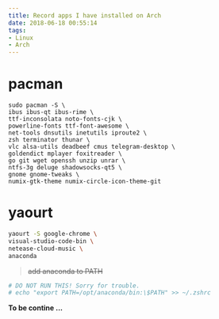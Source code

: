 ```yaml
---
title: Record apps I have installed on Arch
date: 2018-06-18 00:55:14
tags:
- Linux
- Arch
---
```


# pacman

```shell
sudo pacman -S \
ibus ibus-qt ibus-rime \
ttf-inconsolata noto-fonts-cjk \
powerline-fonts ttf-font-awesome \
net-tools dnsutils inetutils iproute2 \
zsh terminator thunar \
vlc alsa-utils deadbeef cmus telegram-desktop \
goldendict mplayer foxitreader \
go git wget openssh unzip unrar \
ntfs-3g deluge shadowsocks-qt5 \
gnome gnome-tweaks \
numix-gtk-theme numix-circle-icon-theme-git
```

<!--more-->

# yaourt

```sh
yaourt -S google-chrome \
visual-studio-code-bin \
netease-cloud-music \
anaconda
```

> ~~add anaconda to PATH~~

```sh
# DO NOT RUN THIS! Sorry for trouble.
# echo "export PATH=/opt/anaconda/bin:\$PATH" >> ~/.zshrc
```

**To be contine ...**